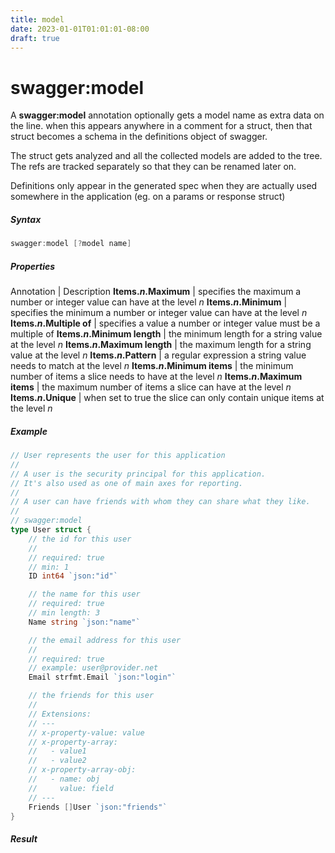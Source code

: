 ```yaml
---
title: model
date: 2023-01-01T01:01:01-08:00
draft: true
---
```

# swagger:model

A **swagger:model** annotation optionally gets a model name as extra data on the line.
when this appears anywhere in a comment for a struct, then that struct becomes a schema
in the definitions object of swagger.

<!--more-->

The struct gets analyzed and all the collected models are added to the tree.
The refs are tracked separately so that they can be renamed later on.

Definitions only appear in the generated spec when they are actually used somewhere in the application (eg. on a params or response struct)

##### Syntax

```go
swagger:model [?model name]
```

##### Properties

Annotation | Description
**Items.*n*.Maximum** |  specifies the maximum a number or integer value can have at the level *n*
**Items.*n*.Minimum** |  specifies the minimum a number or integer value can have at the level *n*
**Items.*n*.Multiple of** | specifies a value a number or integer value must be a multiple of
**Items.*n*.Minimum length** | the minimum length for a string value at the level *n*
**Items.*n*.Maximum length** | the maximum length for a string value at the level *n*
**Items.*n*.Pattern** | a regular expression a string value needs to match at the level *n*
**Items.*n*.Minimum items** | the minimum number of items a slice needs to have at the level *n*
**Items.*n*.Maximum items** | the maximum number of items a slice can have at the level *n*
**Items.*n*.Unique** | when set to true the slice can only contain unique items at the level *n*

##### Example

```go
// User represents the user for this application
//
// A user is the security principal for this application.
// It's also used as one of main axes for reporting.
//
// A user can have friends with whom they can share what they like.
//
// swagger:model
type User struct {
	// the id for this user
	//
	// required: true
	// min: 1
	ID int64 `json:"id"`

	// the name for this user
	// required: true
	// min length: 3
	Name string `json:"name"`

	// the email address for this user
	//
	// required: true
	// example: user@provider.net
	Email strfmt.Email `json:"login"`

	// the friends for this user
	//
	// Extensions:
	// ---
	// x-property-value: value
	// x-property-array:
	//   - value1
	//   - value2
	// x-property-array-obj:
	//   - name: obj
	//     value: field
	// ---
	Friends []User `json:"friends"`
}
```

##### Result

```yaml
```
